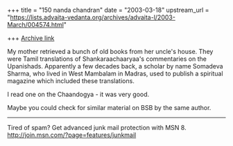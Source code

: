 +++
title = "150 nanda chandran"
date = "2003-03-18"
upstream_url = "https://lists.advaita-vedanta.org/archives/advaita-l/2003-March/004574.html"

+++
[Archive link](https://lists.advaita-vedanta.org/archives/advaita-l/2003-March/004574.html)

My mother retrieved a bunch of old books from her uncle's house. They were
Tamil translations of Shankaraachaaryaa's commentaries on the Upanishads.
Apparently a few decades back, a scholar by name Somadeva Sharma, who lived
in West Mambalam in Madras, used to publish a spiritual magazine which
included these translations.

I read one on the Chaandogya - it was very good.

Maybe you could check for similar material on BSB by the same author.


_________________________________________________________________
Tired of spam? Get advanced junk mail protection with MSN 8.
http://join.msn.com/?page=features/junkmail


